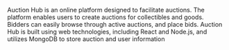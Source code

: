 Auction Hub is an online platform designed to facilitate auctions. The platform enables users to create auctions for collectibles and goods. Bidders can easily browse through active auctions, and place bids. Auction Hub is built using web technologies, including React and Node.js, and utilizes MongoDB to store auction and user information
